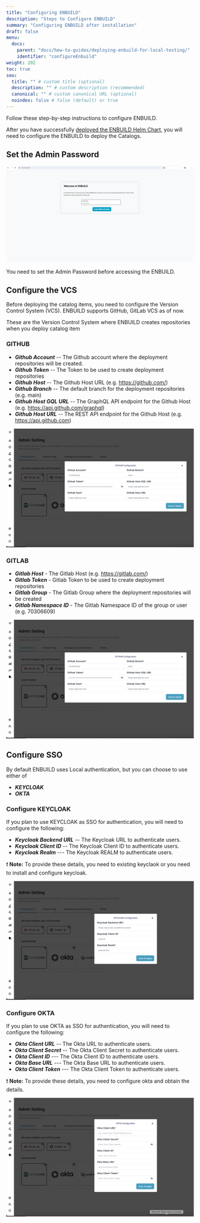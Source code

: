 ```yaml
---
title: "Configuring ENBUILD"
description: "Steps to Configure ENBUILD"
summary: "Configuring ENBUILD after installation"
draft: false
menu:
  docs:
    parent: "docs/how-to-guides/deploying-enbuild-for-local-testing/"
    identifier: "configureEnbuild"
weight: 202
toc: true
seo:
  title: "" # custom title (optional)
  description: "" # custom description (recommended)
  canonical: "" # custom canonical URL (optional)
  noindex: false # false (default) or true
---
```


Follow these step-by-step instructions to configure ENBUILD.

After you have successfully [deployed the ENBUILD Helm Chart](../deploying-enbuild-for-local-testing/), you will need to configure the ENBUILD to deploy the Catalogs.

## Set the Admin Password

<picture><img src="/images/deployEnbuildQuickstart/initial-login.png" alt="Screenshot of ENBUILD Login Screen"></img></picture>

You need to set the Admin Password before accessing the ENBUILD.

## Configure the VCS
Before deploying the catalog items, you need to configure the Version Control System (VCS). 
ENBUILD supports GitHub, GitLab VCS as of now. 

These are the Version Control System where ENBUILD creates repositories when you deploy catalog item

### GITHUB

- ***Github Account*** -- The Github account where the deployment repositories will be created.
- ***Github Token*** -- The Token to be used to create deployment repositories
- ***Github Host*** -- The Github Host URL (e.g. https://github.com/)
- ***Github Branch*** -- The default branch for the deployment repositories (e.g. main)
- ***Github Host GQL URL*** -- The GraphQL API endpoint for the Github Host (e.g. https://api.github.com/graphql)
- ***Github Host URL*** -- The REST API endpoint for the Github Host (e.g. https://api.github.com)

<picture><img src="/images/deployEnbuildQuickstart/setup_github_repositroy.png" alt="Screenshot of ENBUILD Github VCS Configuration Screen"></img></picture>

### GITLAB

- ***Gitlab Host*** - The Gitlab Host (e.g. https://gitlab.com/)
- ***Gitlab Token*** - Gitlab Token to be used to create deployment repositories
- ***Gitlab Group*** - The Gitlab Group where the deployment repositories will be created
- ***Gitlab Namespace ID*** - The Gitlab Namespace ID of the group or user (e.g. 70306609)

<picture><img src="/images/deployEnbuildQuickstart/setup_github_repositroy.png" alt="Screenshot of ENBUILD Github VCS Configuration Screen"></img></picture>

## Configure SSO

By default ENBUILD uses Local authentication, but you can choose to use either of 
- ***KEYCLOAK***
- ***OKTA***


### Configure KEYCLOAK

If you plan to use KEYCLOAK as SSO for authentication, you will need to configure the following:

- ***Keycloak Backend URL*** -- The Keycloak URL to authenticate users.
- ***Keycloak Client ID***   -- The Keycloak Client ID to authenticate users.
- ***Keycloak Realm***       --- The Keycloak REALM to authenticate users.

:exclamation: **Note:** To provide these details, you need to existing keyclaok or you need to install and configure keycloak.

<picture><img src="/images/deployEnbuildQuickstart/setup_keycloak.png" alt="Screenshot of ENBUILD KEYCLOAK Configuration Screen"></img></picture>


### Configure OKTA

If you plan to use OKTA as SSO for authentication, you will need to configure the following:

- ***Okta Client URL***      -- The Okta URL to authenticate users.
- ***Okta Client Secret***   -- The Okta Client Secret to authenticate users.
- ***Okta Client ID***       --- The Okta Client ID to authenticate users.
- ***Okta Base URL***       --- The Okta Base URL to authenticate users.
- ***Okta Client Token***       --- The Okta Client Token to authenticate users.

:exclamation: **Note:** To provide these details, you need to configure okta and obtain the details.

<picture><img src="/images/deployEnbuildQuickstart/setup_okta.png" alt="Screenshot of ENBUILD OKTA Configuration Screen"></img></picture>




